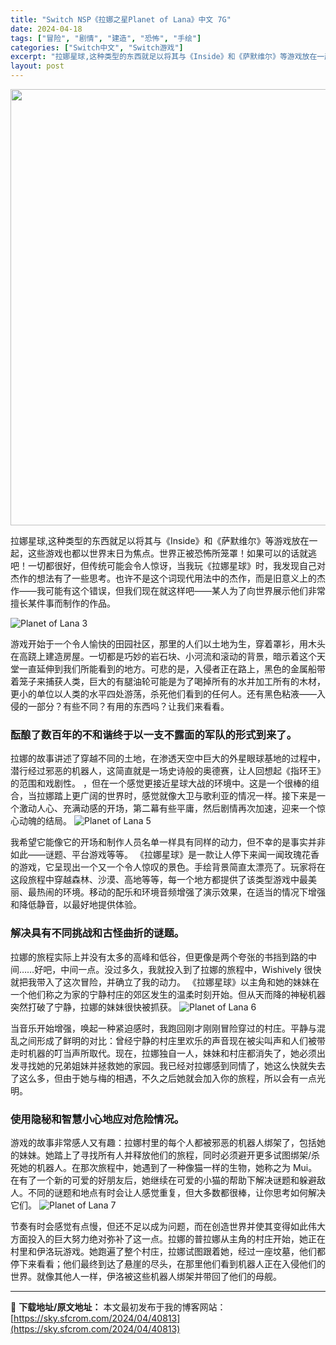 ```yaml
---
title: "Switch NSP《拉娜之星Planet of Lana》中文 7G"
date: 2024-04-18
tags: ["冒险", "剧情", "建造", "恐怖", "手绘"]
categories: ["Switch中文", "Switch游戏"]
excerpt: "拉娜星球,这种类型的东西就足以将其与《Inside》和《萨默维尔》等游戏放在一起，这些游戏也都以世界末日为焦点。世界正被恐怖所笼罩！如果可以的话就逃吧！一切都很好，但传统可能会令人惊讶，当我玩《拉娜星球》时，我发现自己对杰作的想法有了一些思考。也许不是这个词现代用法中的杰作，而是旧意义上的杰作——我&hellip;"
layout: post
---
```


<img class="size-full wp-image-40614 aligncenter" src="https://sky.sfcrom.com/wp-content/uploads/2024/04/20240417122716-39d18.jpeg" alt="" width="1240" height="698" />

拉娜星球,这种类型的东西就足以将其与《Inside》和《萨默维尔》等游戏放在一起，这些游戏也都以世界末日为焦点。世界正被恐怖所笼罩！如果可以的话就逃吧！一切都很好，但传统可能会令人惊讶，当我玩《拉娜星球》时，我发现自己对杰作的想法有了一些思考。也许不是这个词现代用法中的杰作，而是旧意义上的杰作——我可能有这个错误，但我们现在就这样吧——某人为了向世界展示他们非常擅长某件事而制作的作品。

<img src="https://sky.sfcrom.com/wp-content/uploads/2024/04/20240418075451-9484a.jpeg" alt="Planet of Lana 3" />

<span>游戏开始于一个令人愉快的田园社区，那里的人们以土地为生，穿着罩衫，用木头在高跷上建造房屋。一切都是巧妙的岩石块、小河流和滚动的背景，暗示着这个天堂一直延伸到我们所能看到的地方。可悲的是，入侵者正在路上，黑色的金属船带着笼子来捕获人类，巨大的有腿油轮可能是为了喝掉所有的水并加工所有的木材，更小的单位以人类的水平四处游荡，杀死他们看到的任何人。还有黑色粘液——入侵的一部分？有些不同？有用的东西吗？让我们来看看。</span>
<h3><span>酝酿了数百年的不和谐终于以一支不露面的军队的形式到来了。</span></h3>
<span>拉娜的故事讲述了穿越不同的土地，在渗透天空中巨大的外星眼球基地的过程中，潜行经过邪恶的机器人，这简直就是一场史诗般的奥德赛，让人回想起《指环王》的范围和戏剧性。 ，但在一个感觉更接近星球大战的环境中。这是一个很棒的组合，当拉娜踏上更广阔的世界时，感觉就像大卫与歌利亚的情况一样。接下来是一个激动人心、充满动感的开场，第二幕有些平庸，然后剧情再次加速，迎来一个惊心动魄的结局。</span>

<img src="https://sky.sfcrom.com/wp-content/uploads/2024/04/20240418075452-4969c.jpeg" alt="Planet of Lana 5" />

<span>我希望它能像它的开场和制作人员名单一样具有同样的动力，但不幸的是事实并非如此——谜题、平台游戏等等。 《拉娜星球》是一款让人停下来闻一闻玫瑰花香的游戏，它呈现出一个又一个令人惊叹的景色。手绘背景简直太漂亮了。玩家将在这段旅程中穿越森林、沙漠、高地等等，每一个地方都提供了该类型游戏中最美丽、最热闹的环境。移动的配乐和环境音频增强了演示效果，在适当的情况下增强和降低静音，以最好地提供体验。</span>
<h3><span>解决具有不同挑战和古怪曲折的谜题。</span></h3>
<span>拉娜的旅程实际上并没有太多的高峰和低谷，但更像是两个夸张的书挡到路的中间……好吧，中间一点。没过多久，我就投入到了拉娜的旅程中，Wishively 很快就把我带入了这次冒险，并确立了我的动力。 《拉娜星球》以主角和她的妹妹在一个他们称之为家的宁静村庄的郊区发生的温柔时刻开始。但从天而降的神秘机器突然打破了宁静，拉娜的妹妹很快被抓获。</span>

<img src="https://sky.sfcrom.com/wp-content/uploads/2024/04/20240418075453-ed12d.jpeg" alt="Planet of Lana 6" />

<span>当音乐开始增强，唤起一种紧迫感时，我跑回刚才刚刚冒险穿过的村庄。平静与混乱之间形成了鲜明的对比：曾经宁静的村庄里欢乐的声音现在被尖叫声和人们被带走时机器的叮当声所取代。现在，拉娜独自一人，妹妹和村庄都消失了，她必须出发寻找她的兄弟姐妹并拯救她的家园。我已经对拉娜感到同情了，她这么快就失去了这么多，但由于她与梅的相遇，不久之后她就会加入你的旅程，所以会有一点光明。</span>
<h3><span>使用隐秘和智慧小心地应对危险情况。</span></h3>
<span>游戏的故事非常感人又有趣：拉娜村里的每个人都被邪恶的机器人绑架了，包括她的妹妹。她踏上了寻找所有人并释放他们的旅程，同时必须避开更多试图绑架/杀死她的机器人。在那次旅程中，她遇到了一种像猫一样的生物，她称之为 Mui。在有了一个新的可爱的好朋友后，她继续在可爱的小猫的帮助下解决谜题和躲避敌人。不同的谜题和地点有时会让人感觉重复，但大多数都很棒，让你思考如何解决它们。</span>

<img src="https://sky.sfcrom.com/wp-content/uploads/2024/04/20240418075454-588de.jpeg" alt="Planet of Lana 7" />

节奏有时会感觉有点慢，但还不足以成为问题，而在创造世界并使其变得如此伟大方面投入的巨大努力绝对弥补了这一点。拉娜的普拉娜从主角的村庄开始，她正在村里和伊洛玩游戏。她跑遍了整个村庄，拉娜试图跟着她，经过一座坟墓，他们都停下来看看；他们最终到达了悬崖的尽头，在那里他们看到机器人正在入侵他们的世界。就像其他人一样，伊洛被这些机器人绑架并带回了他们的母舰。

---
📖 **下载地址/原文地址：** 本文最初发布于我的博客网站：[https://sky.sfcrom.com/2024/04/40813](https://sky.sfcrom.com/2024/04/40813)
